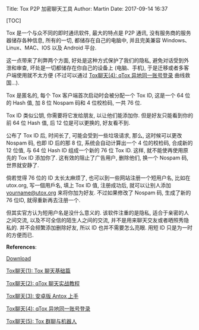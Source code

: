 Title: Tox P2P 加密聊天工具
Author: Martin
Date: 2017-09-14 16:37

[TOC]

Tox 是一个与众不同的即时通讯软件, 最大的特点是 P2P 通讯, 没有服务商的服务器储存各种信息, 所有的一切, 都储存在自己的电脑中, 并且完美兼容 Windows、Linux、MAC、IOS 以及 Android 平台.

这一点带来了利弊两个方面, 好处是这种方式保护了我们的隐私, 避免对话受到外泄和审查, 坏处是一切都储存在你自己的设备上 (电脑、手机), 于是迁移或者多客户端使用就不太方便 (不过可以通过 [Tox聊天(4): qTox 异地同一账号登录](http://www.mintos.org/skill/qtox-switch-devices.html) 曲线救国...).

Tox 是匿名的, 每个 Tox 客户端首次启动时会被分配一个 Tox ID, 这是一个 64 位的 Hash 值, 加 8 位 Nospam 码和 4 位校检码, 一共 76 位.

Tox ID 类似公钥, 你需要将它发给朋友, 以让他们能添加你. 但是好友只能看到你的前 64 位 Hash 值, 后 12 位是可以更换的, 好友看不到.

公布了 Tox ID 后, 时间长了, 可能会受到一些垃圾请求, 那么, 这时候可以更改 Nospam 码, 也即 ID 后的那 8 位, 系统会自动计算出一个 4 位的校检码, 合成新的 12 位值, 与 64 位 Hash ID 组成一个新的 76 位 Tox ID. 这样, 就不能使再使用原先的 Tox ID 添加你了. 这有效的阻止了广告用户, 删除他们, 换一个 Nospam 码, 世界就安静了.

倘若觉得 76 位的 ID 太长太麻烦了, 也可以到一些网站注册一个短用户名, 比如在 utox.org, 写一個用戶名, 填上 Tox ID 值, 注册成功后, 就可以让别人添加 yourname@utox.org 来将你加为好友. 不过如果修改了 Nospam 码, 生成了新的 76 位ID, 就得重新再去注册一个.

但其实官方认为短用户名是没什么意义的. 该软件注重的是隐私, 适合于亲密的人之间交流, 以及不可全信的陌生人之间的交流, 并不是用来聊天交友或者晒照秀隐私的. 并不会频繁添加删除好友, 所以 ID 也并不需要怎么亮眼. 用短 ID 只是为一时的方便而已.

**References**:

[Download](https://tox.chat/download.html)

[Tox聊天(1): Tox 聊天基础篇](http://www.mintos.org/skill/tox-intro.html)

[Tox聊天(2): qTox 聊天实战教程](http://www.mintos.org/skill/qtox-manual.html)

[Tox聊天(3): 安卓版 Antox 上手](http://www.mintos.org/skill/tox-antox-manual.html)

[Tox聊天(4): qTox 异地同一账号登录](http://www.mintos.org/skill/qtox-switch-devices.html)

[Tox聊天(5): Tox 群聊与机器人](http://www.mintos.org/skill/tox-group-robot.html)
